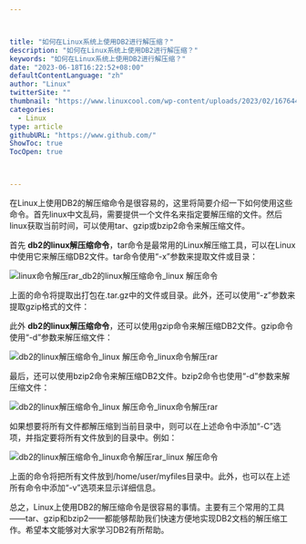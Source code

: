 ```yaml
---



title: "如何在Linux系统上使用DB2进行解压缩？"
description: "如何在Linux系统上使用DB2进行解压缩？"
keywords: "如何在Linux系统上使用DB2进行解压缩？"
date: "2023-06-18T16:22:52+08:00"
defaultContentLanguage: "zh"
author: "Linux"
twitterSite: ""
thumbnail: "https://www.linuxcool.com/wp-content/uploads/2023/02/1676441078139_0.png"
categories:
  - Linux
type: article
githubURL: "https://www.github.com/"
ShowToc: true
TocOpen: true



---
```


在Linux上使用DB2的解压缩命令是很容易的，这里将简要介绍一下如何使用这些命令。首先linux中文乱码，需要提供一个文件名来指定要解压缩的文件。然后linux获取当前时间，可以使用tar、gzip或bzip2命令来解压缩文件。

首先 **db2的linux解压缩命令**，tar命令是最常用的Linux解压缩工具，可以在Linux中使用它来解压缩DB2文件。tar命令使用“-x”参数来提取文件或目录：

![linux命令解压rar_db2的linux解压缩命令_linux 解压命令](https://www.linuxcool.com/wp-content/uploads/2023/02/1676441078139_0.png)

上面的命令将提取出打包在.tar.gz中的文件或目录。此外，还可以使用“-z”参数来提取gzip格式的文件：

此外 **db2的linux解压缩命令**，还可以使用gzip命令来解压缩DB2文件。gzip命令使用“-d”参数来解压缩文件：

![db2的linux解压缩命令_linux 解压命令_linux命令解压rar](https://www.linuxcool.com/wp-content/uploads/2023/02/1676441078139_1.jpg)

最后，还可以使用bzip2命令来解压缩DB2文件。bzip2命令也使用“-d”参数来解压缩文件：

![db2的linux解压缩命令_linux 解压命令_linux命令解压rar](https://www.linuxcool.com/wp-content/uploads/2023/02/1676441078139_2.png)

如果想要将所有文件都解压缩到当前目录中，则可以在上述命令中添加“-C”选项，并指定要将所有文件放到的目录中。例如：

![db2的linux解压缩命令_linux命令解压rar_linux 解压命令](https://www.linuxcool.com/wp-content/uploads/2023/02/1676441078139_3.png)

上面的命令将把所有文件放到/home/user/myfiles目录中。此外，也可以在上述所有命令中添加“-v”选项来显示详细信息。

总之，Linux上使用DB2的解压缩命令是很容易的事情。主要有三个常用的工具——tar、gzip和bzip2——都能够帮助我们快速方便地实现DB2文档的解压缩工作。希望本文能够对大家学习DB2有所帮助。